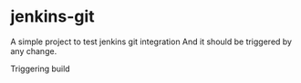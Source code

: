 # jenkins-git

A simple project to test jenkins git integration
And it should be triggered by any change.

Triggering build
